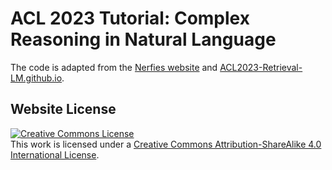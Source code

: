 # ACL 2023 Tutorial: Complex Reasoning in Natural Language

The code is adapted from the [Nerfies website](https://nerfies.github.io) and [ACL2023-Retrieval-LM.github.io](https://github.com/ACL2023-Retrieval-LM/ACL2023-Retrieval-LM.github.io).


## Website License
<a rel="license" href="http://creativecommons.org/licenses/by-sa/4.0/"><img alt="Creative Commons License" style="border-width:0" src="https://i.creativecommons.org/l/by-sa/4.0/88x31.png" /></a><br />This work is licensed under a <a rel="license" href="http://creativecommons.org/licenses/by-sa/4.0/">Creative Commons Attribution-ShareAlike 4.0 International License</a>.
